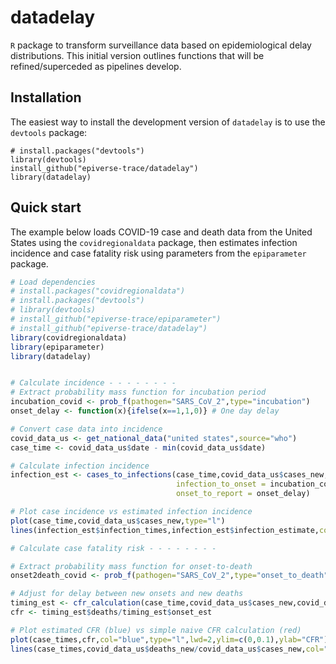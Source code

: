 # datadelay

`R` package to transform surveillance data based on epidemiological delay distributions. This initial version outlines functions that will be refined/superceded as pipelines develop.

## Installation

The easiest way to install the development version of `datadelay` is to use the `devtools` package:

```
# install.packages("devtools")
library(devtools)
install_github("epiverse-trace/datadelay")
library(datadelay)
```


## Quick start

The example below loads COVID-19 case and death data from the United States using the `covidregionaldata` package, then estimates infection incidence and case fatality risk using parameters from the `epiparameter` package.

```r
# Load dependencies
# install.packages("covidregionaldata")
# install.packages("devtools")
# library(devtools)
# install_github("epiverse-trace/epiparameter")
# install_github("epiverse-trace/datadelay")
library(covidregionaldata)
library(epiparameter)
library(datadelay)


# Calculate incidence - - - - - - - - 
# Extract probability mass function for incubation period
incubation_covid <- prob_f(pathogen="SARS_CoV_2",type="incubation")
onset_delay <- function(x){ifelse(x==1,1,0)} # One day delay

# Convert case data into incidence
covid_data_us <- get_national_data("united states",source="who")
case_time <- covid_data_us$date - min(covid_data_us$date)

# Calculate infection incidence
infection_est <- cases_to_infections(case_time,covid_data_us$cases_new,
									 infection_to_onset = incubation_covid,
									 onset_to_report = onset_delay)

# Plot case incidence vs estimated infection incidence
plot(case_time,covid_data_us$cases_new,type="l")
lines(infection_est$infection_times,infection_est$infection_estimate,col="blue")

# Calculate case fatality risk - - - - - - - - 

# Extract probability mass function for onset-to-death
onset2death_covid <- prob_f(pathogen="SARS_CoV_2",type="onset_to_death")

# Adjust for delay between new onsets and new deaths
timing_est <- cfr_calculation(case_time,covid_data_us$cases_new,covid_data_us$deaths_new,onset_to_death = onset2death_covid)
cfr <- timing_est$deaths/timing_est$onset_est

# Plot estimated CFR (blue) vs simple naive CFR calculation (red)
plot(case_times,cfr,col="blue",type="l",lwd=2,ylim=c(0,0.1),ylab="CFR")
lines(case_times,covid_data_us$deaths_new/covid_data_us$cases_new,col="red")

```
